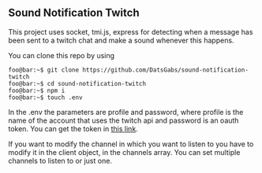 ## Sound Notification Twitch

This project uses socket, tmi.js, express for detecting when a message has been sent to a twitch chat and make a sound whenever this happens. 

You can clone this repo by using 

```console
foo@bar:~$ git clone https://github.com/DatsGabs/sound-notification-twitch
foo@bar:~$ cd sound-notification-twitch
foo@bar:~$ npm i 
foo@bar:~$ touch .env
```

In the .env the parameters are profile and password, where profile is the name of the account that uses the twitch api and password is an oauth token. You can get the token in [this link](https://twitchapps.com/tmi/). 

If you want to modify the channel in which you want to listen to you have to modify it in the client object, in the channels array. You can set multiple channels to listen to or just one.
